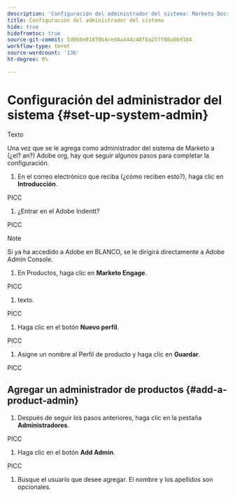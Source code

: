 ```yaml
---
description: 'Configuración del administrador del sistema: Marketo Docs: documentación del producto'
title: Configuración del administrador del sistema
hide: true
hidefromtoc: true
source-git-commit: 5d068e01870b4ced4a444c48f8a257f88a869384
workflow-type: tm+mt
source-wordcount: '136'
ht-degree: 0%

---
```


# Configuración del administrador del sistema {#set-up-system-admin}

Texto

Una vez que se le agrega como administrador del sistema de Marketo a (¿el? an?) Adobe org, hay que seguir algunos pasos para completar la configuración.

1. En el correo electrónico que reciba (¿cómo reciben esto?), haga clic en **Introducción**.

PICC

1. ¿Entrar en el Adobe Indentt?

PICC

>[!NOTE]
>
>Si ya ha accedido a Adobe en BLANCO, se le dirigirá directamente a Adobe Admin Console.

1. En Productos, haga clic en **Marketo Engage**.

PICC

1. texto.

PICC

1. Haga clic en el botón **Nuevo perfil**.

PICC

1. Asigne un nombre al Perfil de producto y haga clic en **Guardar**.

PICC

## Agregar un administrador de productos {#add-a-product-admin}

1. Después de seguir los pasos anteriores, haga clic en la pestaña **Administradores**.

PICC

1. Haga clic en el botón **Add Admin**.

PICC

1. Busque el usuario que desee agregar. El nombre y los apellidos son opcionales.